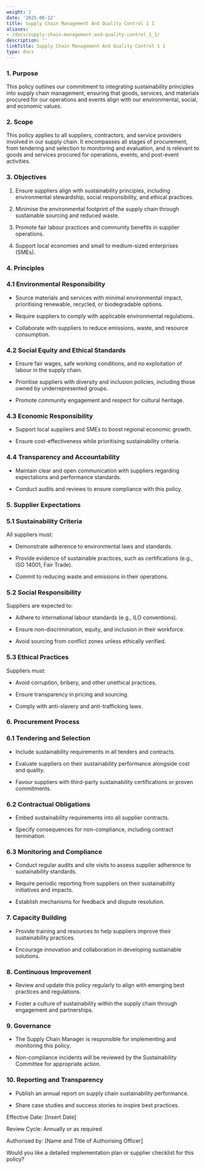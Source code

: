 ```yaml
---
weight: 2
date: '2025-06-12'
title: Supply Chain Management And Quality Control 1 1
aliases:
- /docs/supply-chain-management-and-quality-control_1_1/
description: ''
linkTitle: Supply Chain Management And Quality Control 1 1
type: docs
---
```


### 1. Purpose

This policy outlines our commitment to integrating sustainability principles into supply chain management, ensuring that goods, services, and materials procured for our operations and events align with our environmental, social, and economic values.

<!-- Unsupported block type: divider -->

### 2. Scope

This policy applies to all suppliers, contractors, and service providers involved in our supply chain. It encompasses all stages of procurement, from tendering and selection to monitoring and evaluation, and is relevant to goods and services procured for operations, events, and post-event activities.

<!-- Unsupported block type: divider -->

### 3. Objectives

1. Ensure suppliers align with sustainability principles, including environmental stewardship, social responsibility, and ethical practices.

1. Minimise the environmental footprint of the supply chain through sustainable sourcing and reduced waste.

1. Promote fair labour practices and community benefits in supplier operations.

1. Support local economies and small to medium-sized enterprises (SMEs).

<!-- Unsupported block type: divider -->

### 4. Principles

### 4.1 Environmental Responsibility

- Source materials and services with minimal environmental impact, prioritising renewable, recycled, or biodegradable options.

- Require suppliers to comply with applicable environmental regulations.

- Collaborate with suppliers to reduce emissions, waste, and resource consumption.

### 4.2 Social Equity and Ethical Standards

- Ensure fair wages, safe working conditions, and no exploitation of labour in the supply chain.

- Prioritise suppliers with diversity and inclusion policies, including those owned by underrepresented groups.

- Promote community engagement and respect for cultural heritage.

### 4.3 Economic Responsibility

- Support local suppliers and SMEs to boost regional economic growth.

- Ensure cost-effectiveness while prioritising sustainability criteria.

### 4.4 Transparency and Accountability

- Maintain clear and open communication with suppliers regarding expectations and performance standards.

- Conduct audits and reviews to ensure compliance with this policy.

<!-- Unsupported block type: divider -->

### 5. Supplier Expectations

### 5.1 Sustainability Criteria

All suppliers must:

- Demonstrate adherence to environmental laws and standards.

- Provide evidence of sustainable practices, such as certifications (e.g., ISO 14001, Fair Trade).

- Commit to reducing waste and emissions in their operations.

### 5.2 Social Responsibility

Suppliers are expected to:

- Adhere to international labour standards (e.g., ILO conventions).

- Ensure non-discrimination, equity, and inclusion in their workforce.

- Avoid sourcing from conflict zones unless ethically verified.

### 5.3 Ethical Practices

Suppliers must:

- Avoid corruption, bribery, and other unethical practices.

- Ensure transparency in pricing and sourcing.

- Comply with anti-slavery and anti-trafficking laws.

<!-- Unsupported block type: divider -->

### 6. Procurement Process

### 6.1 Tendering and Selection

- Include sustainability requirements in all tenders and contracts.

- Evaluate suppliers on their sustainability performance alongside cost and quality.

- Favour suppliers with third-party sustainability certifications or proven commitments.

### 6.2 Contractual Obligations

- Embed sustainability requirements into all supplier contracts.

- Specify consequences for non-compliance, including contract termination.

### 6.3 Monitoring and Compliance

- Conduct regular audits and site visits to assess supplier adherence to sustainability standards.

- Require periodic reporting from suppliers on their sustainability initiatives and impacts.

- Establish mechanisms for feedback and dispute resolution.

<!-- Unsupported block type: divider -->

### 7. Capacity Building

- Provide training and resources to help suppliers improve their sustainability practices.

- Encourage innovation and collaboration in developing sustainable solutions.

<!-- Unsupported block type: divider -->

### 8. Continuous Improvement

- Review and update this policy regularly to align with emerging best practices and regulations.

- Foster a culture of sustainability within the supply chain through engagement and partnerships.

<!-- Unsupported block type: divider -->

### 9. Governance

- The Supply Chain Manager is responsible for implementing and monitoring this policy.

- Non-compliance incidents will be reviewed by the Sustainability Committee for appropriate action.

<!-- Unsupported block type: divider -->

### 10. Reporting and Transparency

- Publish an annual report on supply chain sustainability performance.

- Share case studies and success stories to inspire best practices.

<!-- Unsupported block type: divider -->

Effective Date: [Insert Date]

Review Cycle: Annually or as required

Authorised by: [Name and Title of Authorising Officer]

Would you like a detailed implementation plan or supplier checklist for this policy?